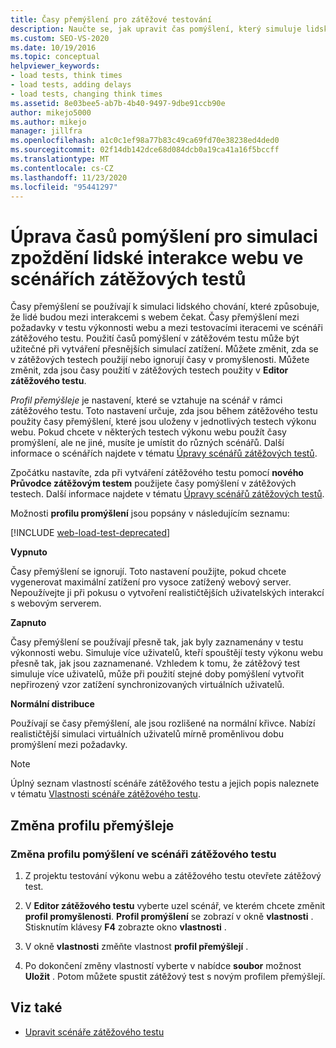 ```yaml
---
title: Časy přemýšlení pro zátěžové testování
description: Naučte se, jak upravit čas pomýšlení, který simuluje lidské chování, které lidem vynutí, aby mezi interakcemi s webem čekali.
ms.custom: SEO-VS-2020
ms.date: 10/19/2016
ms.topic: conceptual
helpviewer_keywords:
- load tests, think times
- load tests, adding delays
- load tests, changing think times
ms.assetid: 8e03bee5-ab7b-4b40-9497-9dbe91ccb90e
author: mikejo5000
ms.author: mikejo
manager: jillfra
ms.openlocfilehash: a1c0c1ef98a77b83c49ca69fd70e38238ed4ded0
ms.sourcegitcommit: 02f14db142dce68d084dcb0a19ca41a16f5bccff
ms.translationtype: MT
ms.contentlocale: cs-CZ
ms.lasthandoff: 11/23/2020
ms.locfileid: "95441297"
---
```

# <a name="edit-think-times-to-simulate-website-human-interaction-delays-in-load-tests-scenarios"></a>Úprava časů pomýšlení pro simulaci zpoždění lidské interakce webu ve scénářích zátěžových testů

Časy přemýšlení se používají k simulaci lidského chování, které způsobuje, že lidé budou mezi interakcemi s webem čekat. Časy přemýšlení mezi požadavky v testu výkonnosti webu a mezi testovacími iteracemi ve scénáři zátěžového testu. Použití časů pomýšlení v zátěžovém testu může být užitečné při vytváření přesnějších simulací zatížení. Můžete změnit, zda se v zátěžových testech použijí nebo ignorují časy v promyšlenosti. Můžete změnit, zda jsou časy použití v zátěžových testech použity v **Editor zátěžového testu**.

*Profil přemýšleje* je nastavení, které se vztahuje na scénář v rámci zátěžového testu. Toto nastavení určuje, zda jsou během zátěžového testu použity časy přemýšlení, které jsou uloženy v jednotlivých testech výkonu webu. Pokud chcete v některých testech výkonu webu použít časy promýšlení, ale ne jiné, musíte je umístit do různých scénářů. Další informace o scénářích najdete v tématu [Úpravy scénářů zátěžových testů](../test/edit-load-test-scenarios.md).

Zpočátku nastavíte, zda při vytváření zátěžového testu pomocí **nového Průvodce zátěžovým testem** použijete časy pomýšlení v zátěžových testech. Další informace najdete v tématu [Úpravy scénářů zátěžových testů](../test/edit-load-test-scenarios.md).

Možnosti **profilu promýšlení** jsou popsány v následujícím seznamu:

[!INCLUDE [web-load-test-deprecated](includes/web-load-test-deprecated.md)]

**Vypnuto**

Časy přemýšlení se ignorují. Toto nastavení použijte, pokud chcete vygenerovat maximální zatížení pro vysoce zatížený webový server. Nepoužívejte ji při pokusu o vytvoření realističtějších uživatelských interakcí s webovým serverem.

**Zapnuto**

Časy přemýšlení se používají přesně tak, jak byly zaznamenány v testu výkonnosti webu. Simuluje více uživatelů, kteří spouštějí testy výkonu webu přesně tak, jak jsou zaznamenané. Vzhledem k tomu, že zátěžový test simuluje více uživatelů, může při použití stejné doby pomýšlení vytvořit nepřirozený vzor zatížení synchronizovaných virtuálních uživatelů.

**Normální distribuce**

Používají se časy přemýšlení, ale jsou rozlišené na normální křivce. Nabízí realističtější simulaci virtuálních uživatelů mírně proměnlivou dobu promýšlení mezi požadavky.

> [!NOTE]
> Úplný seznam vlastností scénáře zátěžového testu a jejich popis naleznete v tématu [Vlastnosti scénáře zátěžového testu](../test/load-test-scenario-properties.md).

## <a name="change-the-think-profile"></a>Změna profilu přemýšleje

### <a name="to-change-a-think-profile-in-a-load-test-scenario"></a>Změna profilu pomýšlení ve scénáři zátěžového testu

1. Z projektu testování výkonu webu a zátěžového testu otevřete zátěžový test.

2. V **Editor zátěžového testu** vyberte uzel scénář, ve kterém chcete změnit **profil promyšlenosti**. **Profil promýšlení** se zobrazí v okně **vlastnosti** . Stisknutím klávesy **F4** zobrazte okno **vlastnosti** .

3. V okně **vlastnosti** změňte vlastnost **profil přemýšlejí** .

4. Po dokončení změny vlastností vyberte v nabídce **soubor** možnost **Uložit** . Potom můžete spustit zátěžový test s novým profilem přemýšlejí.

## <a name="see-also"></a>Viz také

- [Upravit scénáře zátěžového testu](../test/edit-load-test-scenarios.md)
